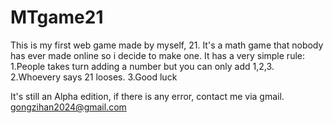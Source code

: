 # MTgame21
This is my first web game made by myself, 21. It's a math game that nobody has ever made online so i decide to make one.
It has a very simple rule:
1.People takes turn adding a number but you can only add 1,2,3.
2.Whoevery says 21 looses.
3.Good luck

It's still an Alpha edition, if there is any error, contact me via gmail.
gongzihan2024@gmail.com